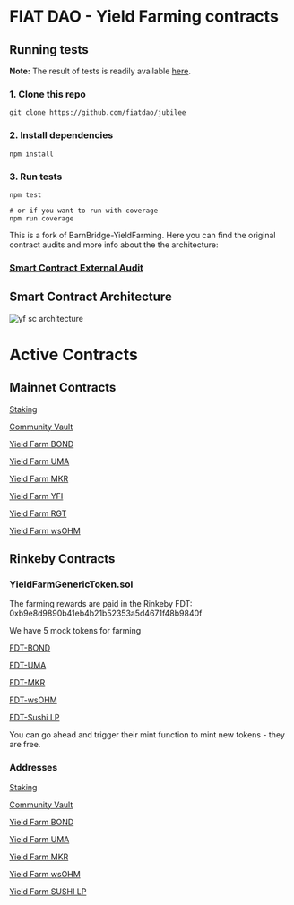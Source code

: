 # FIAT DAO - Yield Farming contracts

## Running tests
**Note:** The result of tests is readily available [here](./test-results.md).

### 1. Clone this repo
```shell
git clone https://github.com/fiatdao/jubilee
```

### 2. Install dependencies
```shell
npm install
```

### 3. Run tests
```shell
npm test

# or if you want to run with coverage
npm run coverage
```

This is a fork of BarnBridge-YieldFarming. Here you can find the original contract audits and more info about the the architecture:
### [Smart Contract External Audit](https://github.com/BarnBridge/BarnBridge-YieldFarming/blob/master/BarnBridge-Yield-Farming-and-Incentivization-AUDIT.pdf)

## Smart Contract Architecture
![yf sc architecture](https://user-images.githubusercontent.com/4047772/120464712-e7bee680-c3a5-11eb-97ea-80df581af5ef.png)

# Active Contracts

## Mainnet Contracts

[Staking](https://etherscan.io/address/0xe98ae8cD25CDC06562c29231Db339d17D02Fd486#code)

[Community Vault](https://etherscan.io/address/0x34d53E1aF009fFDd6878413CC8E83D5a6906B8cB#code)

[Yield Farm BOND](https://etherscan.io/address/0xa0A3637e09cD7bEff98889946A4DfD60fE2Db23C#code)

[Yield Farm UMA](https://etherscan.io/address/0x217c4636329Aceb9309f83d2f57E460d3E6c96B5#code)

[Yield Farm MKR](https://etherscan.io/address/0xeD6BAB596Dcb7032142a36EC2048279d0047fA83#code)

[Yield Farm YFI](https://etherscan.io/address/0x665286CB1237261CC2D2eDa969EF0C12f60D3E76#code)

[Yield Farm RGT](https://etherscan.io/address/0x00952A036f2098C82C75Eb9cfAeE2C9849E39A2a#code)

[Yield Farm wsOHM](https://etherscan.io/address/0x0d728866Da7780dB8a0488ADB5300b721AC5211D#code)

## Rinkeby Contracts

### YieldFarmGenericToken.sol
The farming rewards are paid in the Rinkeby FDT: 0xb9e8d9890b41eb4b21b52353a5d4671f48b9840f

We have 5 mock tokens for farming

[FDT-BOND](https://rinkeby.etherscan.io/address/0x81Ea2B191bfD1C24bbFb5C9297d8a2f6352602cb#code)

[FDT-UMA](https://rinkeby.etherscan.io/address/0xdb8fBc92a9D53226980D2B0bAeDa42484B0ce562#code)

[FDT-MKR](https://rinkeby.etherscan.io/address/0xf6bA9907D08fE2589Cc41B9f1ae41EFBA8C5f273#code)

[FDT-wsOHM](https://rinkeby.etherscan.io/address/0xAccDB008350e163D33a98357EF86Bd3A4092df61#code)

[FDT-Sushi LP](https://rinkeby.etherscan.io/address/0xf21040AAFb938FE8fA3d4e10A3278Fea77B051BD#code)

You can go ahead and trigger their mint function to mint new tokens - they are free.

### Addresses

[Staking](https://rinkeby.etherscan.io/address/0x9E5b1200973d32DF419e5a3900A7065aaEcBd652#code)

[Community Vault](https://rinkeby.etherscan.io/address/0x8255F5D523461ae90EF802906eaC67D915f69eE2#code)

[Yield Farm BOND](https://rinkeby.etherscan.io/address/0x2B3F5c77aA54747fef86981c85021221F2255abC#code)

[Yield Farm UMA](https://rinkeby.etherscan.io/address/0x4446C8000D9D0Cb5D748237EE5edAf36F042AF0d#code)

[Yield Farm MKR](https://rinkeby.etherscan.io/address/0x238F1fbcdF121983cF52828455D8111e1D15aF23#code)

[Yield Farm wsOHM](https://rinkeby.etherscan.io/address/0x8B1f231A7a2Dc4D94291Cc03605ad0071E2bA5c4#code)

[Yield Farm SUSHI LP](https://rinkeby.etherscan.io/address/0x9927BF9125222cbea127c87e7d757ea0BA7C8604#code)
